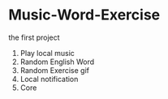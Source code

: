 # Music-Word-Exercise
the first project
1. Play local music
2. Random English Word
3. Random Exercise gif
4. Local notification
5. Core 
